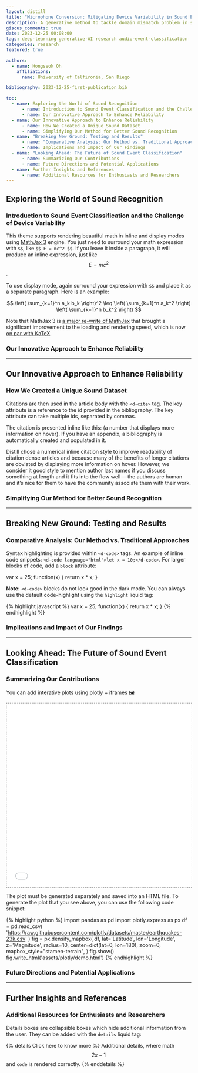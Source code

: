 ```yaml
---
layout: distill
title: "Microphone Conversion: Mitigating Device Variability in Sound Event Classification"
description: A generative method to tackle domain mismatch problem in sound event classifcation systems
giscus_comments: true
date: 2023-12-25 00:08:00
tags: deep-learning generative-AI research audio-event-classification
categories: research
featured: true

authors:
  - name: Hongseok Oh
    affiliations:
      name: University of Calfironia, San Diego

bibliography: 2023-12-25-first-publication.bib

toc:
  - name: Exploring the World of Sound Recognition
      - name: Introduction to Sound Event Classification and the Challenge of Device Variability
      - name: Our Innovative Approach to Enhance Reliability
  - name: Our Innovative Approach to Enhance Reliability
      - name: How We Created a Unique Sound Dataset
      - name: Simplifying Our Method for Better Sound Recognition
  - name: "Breaking New Ground: Testing and Results"
      - name: "Comparative Analysis: Our Method vs. Traditional Approaches"
      - name: Implications and Impact of Our Findings
  - name: "Looking Ahead: The Future of Sound Event Classification"
      - name: Summarizing Our Contributions
      - name: Future Directions and Potential Applications
  - name: Further Insights and References
      - name: Additional Resources for Enthusiasts and Researchers
---
```


## Exploring the World of Sound Recognition
### Introduction to Sound Event Classification and the Challenge of Device Variability
This theme supports rendering beautiful math in inline and display modes using [MathJax 3](https://www.mathjax.org/) engine.
You just need to surround your math expression with `$$`, like `$$ E = mc^2 $$`.
If you leave it inside a paragraph, it will produce an inline expression, just like $$ E = mc^2 $$.

To use display mode, again surround your expression with `$$` and place it as a separate paragraph.
Here is an example:

$$
\left( \sum_{k=1}^n a_k b_k \right)^2 \leq \left( \sum_{k=1}^n a_k^2 \right) \left( \sum_{k=1}^n b_k^2 \right)
$$

Note that MathJax 3 is [a major re-write of MathJax](https://docs.mathjax.org/en/latest/upgrading/whats-new-3.0.html) that brought a significant improvement to the loading and rendering speed, which is now [on par with KaTeX](http://www.intmath.com/cg5/katex-mathjax-comparison.php).
### Our Innovative Approach to Enhance Reliability

***

## Our Innovative Approach to Enhance Reliability
### How We Created a Unique Sound Dataset
Citations are then used in the article body with the `<d-cite>` tag.
The key attribute is a reference to the id provided in the bibliography.
The key attribute can take multiple ids, separated by commas.

The citation is presented inline like this: <d-cite key="gregor2015draw"></d-cite> (a number that displays more information on hover).
If you have an appendix, a bibliography is automatically created and populated in it.

Distill chose a numerical inline citation style to improve readability of citation dense articles and because many of the benefits of longer citations are obviated by displaying more information on hover.
However, we consider it good style to mention author last names if you discuss something at length and it fits into the flow well — the authors are human and it’s nice for them to have the community associate them with their work.
### Simplifying Our Method for Better Sound Recognition

***

## Breaking New Ground: Testing and Results
### Comparative Analysis: Our Method vs. Traditional Approaches
Syntax highlighting is provided within `<d-code>` tags.
An example of inline code snippets: `<d-code language="html">let x = 10;</d-code>`.
For larger blocks of code, add a `block` attribute:

<d-code block language="javascript">
  var x = 25;
  function(x) {
    return x * x;
  }
</d-code>

**Note:** `<d-code>` blocks do not look good in the dark mode.
You can always use the default code-highlight using the `highlight` liquid tag:

{% highlight javascript %}
var x = 25;
function(x) {
  return x * x;
}
{% endhighlight %}
### Implications and Impact of Our Findings
***

## Looking Ahead: The Future of Sound Event Classification
### Summarizing Our Contributions
You can add interative plots using plotly + iframes :framed_picture:

<div class="l-page">
  <iframe src="{{ '/assets/plotly/demo.html' | relative_url }}" frameborder='0' scrolling='no' height="500px" width="100%" style="border: 1px dashed grey;"></iframe>
</div>

The plot must be generated separately and saved into an HTML file.
To generate the plot that you see above, you can use the following code snippet:

{% highlight python %}
import pandas as pd
import plotly.express as px
df = pd.read_csv(
  'https://raw.githubusercontent.com/plotly/datasets/master/earthquakes-23k.csv'
)
fig = px.density_mapbox(
  df,
  lat='Latitude',
  lon='Longitude',
  z='Magnitude',
  radius=10,
  center=dict(lat=0, lon=180),
  zoom=0,
  mapbox_style="stamen-terrain",
)
fig.show()
fig.write_html('assets/plotly/demo.html')
{% endhighlight %}
### Future Directions and Potential Applications
***

## Further Insights and References
### Additional Resources for Enthusiasts and Researchers
Details boxes are collapsible boxes which hide additional information from the user. They can be added with the `details` liquid tag:

{% details Click here to know more %}
Additional details, where math $$ 2x - 1 $$ and `code` is rendered correctly.
{% enddetails %}